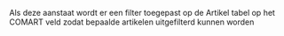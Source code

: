 Als deze aanstaat wordt er een filter toegepast op de Artikel tabel op het COMART veld zodat bepaalde artikelen uitgefilterd kunnen worden
